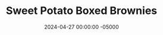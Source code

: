 ---
layout: brownie2
title:  "Sweet Potato Boxed Brownies"
date:   2024-04-27 00:00:00 -05000
categories: 
- Misc.
permalink: /misc/sweet-potato-boxed-brownies
image: /assets/Misc/Brownies2/cover.jpg
tags: 
- experiment
- brownie
- boxed brownie
- duncan hines
- dark chocolate
- butter
- oil
- vegetable oil
- canola oil
- unsweetened applesauce
- sweet potato puree
- pumpkin puree
- butternut squash puree

overview: 
- <br>This is a follow up post to my <a href="boxed-brownie-experiment">Fat Replacements in Boxed Brownies</a> experiment, where I found that <b>Sweet Potatoes</b> were the best replacement for butter or oil in a box of brownie mix.  The texture of the baked sweet potato brownies most represented the control of butter, being chewy, structurally sound, and not over or under baked.  The flavor was unmatched, as the sweet potato brownies were far and away the best ones on the table, even over the control.<br><br>

- This part 2 serves as a larger test of sweet potato brownies.  In it, I have taken a box of Duncan Hines Dark Chocolate Fudge brownie mix.  I will divide the mix in half, baking one half according to the instructions, and the other half replacing the fat with sweet potato.  As my other taste tester tonight has a nut allergy, the keto box (with almond flour) was off the table.  Plus, this will give us a test with more standard sugar filled brownies; we'll see if sweet potatoes still hold up.
box: 
- <br><br><center><img src="/assets/Misc/Brownies2/box-front.jpg" alt="" class="larger-image"></center><br>
- <center><img src="/assets/Misc/Brownies2/box-facts.jpg" alt="" class="larger-image"></center><br>
- <center><img src="/assets/Misc/Brownies2/box-sub.jpg" alt="" class="larger-image"></center><br>
- <center><img src="/assets/Misc/Brownies2/box-back.jpg" alt="" class="larger-image"></center><br>
- As mentioned above, the boxed brownies being tested are the Duncan Hines Dark Chocolate Fudge.  The photos of the box are above, showing the packaging, nutrition facts, recommended substitutions, and baking instructions.  The box has a weight of 518.4 g.  A full batch of brownies calls for 1/3 cup (80 g) water, 1 large egg (53 g), and 1/2 cup (112 g) vegetable oil.  As the mix is getting split 2 ways, that means that each bowl should get:<br><br>

- 1. <b>259.2 g</b> brownie mix<br>
- 2. <b>1/6 cup or 40 g</b> water<br>
- 3. <b>1/2 egg or 26.5 g</b> egg<br>
- 4. <b>4 tbsp or 56 g</b> oil<br>

- <br><center><img src="/assets/Misc/Brownies2/mix.jpg" alt="" class="larger-image"></center><br>

- These are the amounts that will go in the control batch, and the experimental batch will get an equivalent amount by volume of sweet potato instead of oil.

subs:
- <br>1. <a rel="" target="" href="#oil">Canola Oil</a><br>
- 2. <a rel="" target="" href="#potato">Sweet Potato Puree</a><br>

oil:
- <b>1. Canola Oil</b><br>
- <br><center><img src="/assets/Misc/Brownies2/bowl-oil.jpg" alt="" class="larger-image"></center><br>
- This is the standard experiment.  In a small bowl goes the brownie mix, water, egg, and oil.  The batter was stirred together, and poured into a parchment lined and greased 8" pan.  This will be the basis of our experiment, as it will provide a frame of reference for the other trial.<br><br>
- <center><img src="/assets/Misc/Brownies2/raw-oil.jpg" alt="" class="larger-image"></center>
oil-ing: dcoil-ing
oil-facts: dcoil-facts

sweet-potato:
- <b>2. Sweet Potato Puree</b><br>
- <br><center><img src="/assets/Misc/Brownies2/sw-pot.jpg" alt="" class="larger-image"></center><br>
- Earlier, I made a small batch of <a href="/recipes/sweet-potato-puree">Roasted Sweet Potato Puree</a> in preparation for this.  I just poked 2 potatoes with a fork, wrapped it in foil, and air fried it at 400F for 75 minutes until soft.  I cut them in half, let them steam out and totaly cool, and blended the insides it into a smooth puree.  Canned pumpkin puree would also work, as well as <a href="/recipes/roasted-butternut-squash-puree">Roasted Butternut Squash Puree</a>.<br><br>

- <center><img src="/assets/Misc/Brownies2/bowl-sw-pot.jpg" alt="" class="larger-image"></center><br>

- For the sweet potato, the conversion is the following:<br>
- 1 cup oil = 1 cup (255 g) sweet potato<br><br>

- Therefore, for the 4 tbsp oil, I will need <b>63.75 g</b> mashed sweet potato.<br><br>
- <center><img src="/assets/Misc/Brownies2/raw-sw-pot.jpg" alt="" class="larger-image"></center>
sweet-potato-ing: dcsweetpotato-ing
sweet-potato-facts: dcsweetpotato-facts

mixing:
- <br>The two batches were measured and mixed in separate bowl.  Note that the texture of the sweet potato bowl was noticably a bit thicker than the bowl with oil.  I am legally requried to say that you are not supposed to consume raw brownie batter.  And with that out of the way, both the raw batters tasted great with no real difference there.<br><br>

- The batter was poured into a parchment lined and greased 8" pan.  Each was baked at 350F for 16 minutes, or until a toothpick was almost fully clean.  Each of the 2 8" pans would be cut into 16 brownies, making a total of 32.<br>
- <br><center><img src="/assets/Misc/Brownies2/baked-oil.jpg" alt="" class="larger-image"></center><br>
- <br><center><img src="/assets/Misc/Brownies2/baked-sw-pot.jpg" alt="" class="larger-image"></center><br>

- The baked brownies were transferred to the fridge to cool totally in the pan for a few hours before slicing.

taste: 
- <br>Finally, (the moment we've been waiting for), the brownies were assessed on their appearance, texture, and taste.  Meaning, it was finally time to eat.<br><br>

- <center><img src="/assets/Misc/Brownies2/cover.jpg" alt="" class="larger-image"></center><br><br>

- <b>1. Canola Oil</b>
- <br>The standard brownies were great.  Nice and fudgy interior, lightly crispy edges, great taste, and a good brownie skin on top.  It was a bit too sweet for my taste, but still very good.  Not the best brownie in the world, but solid for a box brownie.  <b>7.5/10</b><br><br>

- <b>2. Sweet Potato</b>
- <br>I'm sad to say that sweet potatoes won't be winning any awards here today.  The texture was a bit cakey and spongy, and the taste was bland.  In the keto brownies, you could mildly taste the sweet potato, and it was sweeter as a result.  In these however, it almost more like eating a Fiber One brownie than a real brownie, but still with all the sugar and none of the fiber.  <b>3.5/10</b>

conclusion:
- <br>While sweet potatoes can work as a fantastic fat replacement in keto brownies, the same cannot be said for traditional brownies.  In comparing both, I think I still side with the sweet potato keto brownies as being the best tasting, even over the oil and sugar brownies.<br><br>

- If we're comparing the sugar brownies to the keto ones, I'd say that the canola oil ones would land above the yogurt keto brownies (<b>7.5/10</b>), but below the sweet potato keto brownies (<b>9/10</b>).  On the other hand, the sweet potato traditional brownies would slot below the keto black bean brownies (<b>4/10</b>) for the bottom ranking.  :(<br><br>

- My guess is that the lack of fat in the sweet potato regular brownies above lead to a cakey texture and a bland taste.  On the other hand, the sweet potato keto brownies had fat from the almond flour, leading to a much more traditional brownie texture and taste.  More fat would also help in keeping the brownies moist and fudgy, whereas an absense of fat would lead to a dry baked good, which is exactly what we saw.<br><br>

- For a homemade healthy brownie using sweet potatoes, you should check out my <a href="/recipes/sweet-potato-brownies">Sweet Potato Brownies (SF)</a>.  They're homemade instead of from a box, so they avoid a lot of ultra processed ingredients.  They're still gluten free (and this time nut free!), can be make keto by using almond flour instead of oat flour, and are still lower in fat and sugar while still being just as delicious.

sources:
- <br>1. <a href="/misc/boxed-brownie-experiment">Fat Replacements in Boxed Brownies</a><br>
---